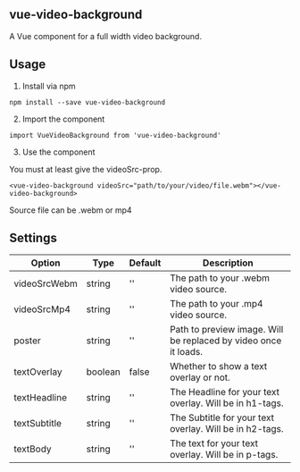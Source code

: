 vue-video-background
----

A Vue component for a full width video background.

## Usage

1. Install via npm

``` npm install --save vue-video-background ```

2. Import the component

``` import VueVideoBackground from 'vue-video-background' ```

3. Use the component

You must at least give the videoSrc-prop.

``` <vue-video-background videoSrc="path/to/your/video/file.webm"></vue-video-background> ```

Source file can be .webm or mp4


## Settings

Option | Type | Default | Description
------ | ---- | ------- | -----------
videoSrcWebm | string | '' | The path to your .webm video source.
videoSrcMp4 | string | '' | The path to your .mp4 video source.
poster | string | '' | Path to preview image. Will be replaced by video once it loads.
textOverlay | boolean | false | Whether to show a text overlay or not.
textHeadline | string | '' | The Headline for your text overlay. Will be in h1-tags.
textSubtitle | string | '' | The Subtitle for your text overlay. Will be in h2-tags.
textBody | string | '' | The text for your text overlay. Will be in p-tags.
